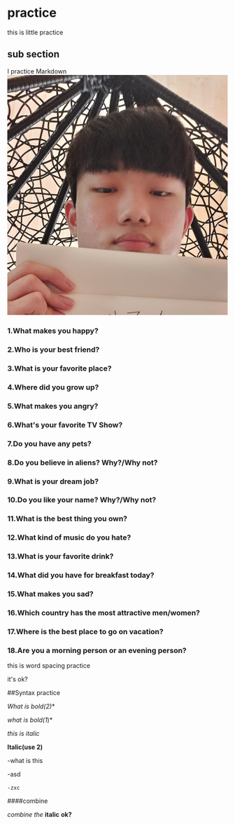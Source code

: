# practice
this is little practice
## sub section
I practice Markdown
![My photo](https://github.com/junsujang-digipen/practice/blob/first-branch/photo.jpg)
### 1.What makes you happy?
### 2.Who is your best friend?
### 3.What is your favorite place?
### 4.Where did you grow up?
### 5.What makes you angry?
### 6.What's your favorite TV Show?
### 7.Do you have any pets?
### 8.Do you believe in aliens? Why?/Why not?
### 9.What is your dream job?
### 10.Do you like your name? Why?/Why not?
### 11.What is the best thing you own?
### 12.What kind of music do you hate?
### 13.What is your favorite drink?
### 14.What did you have for breakfast today?
### 15.What makes you sad?
### 16.Which country has the most attractive men/women?
### 17.Where is the best place to go on vacation?
### 18.Are you a morning person or an evening person?
this is word spacing practice

it's ok?

##Syntax practice

**What is bold(2*)**

*what is bold(1*)*

_this is italic_

__Italic(use 2)__

-what is this

-asd

	-zxc
	
####combine

*combine* _the_ __italic__ **ok?**
